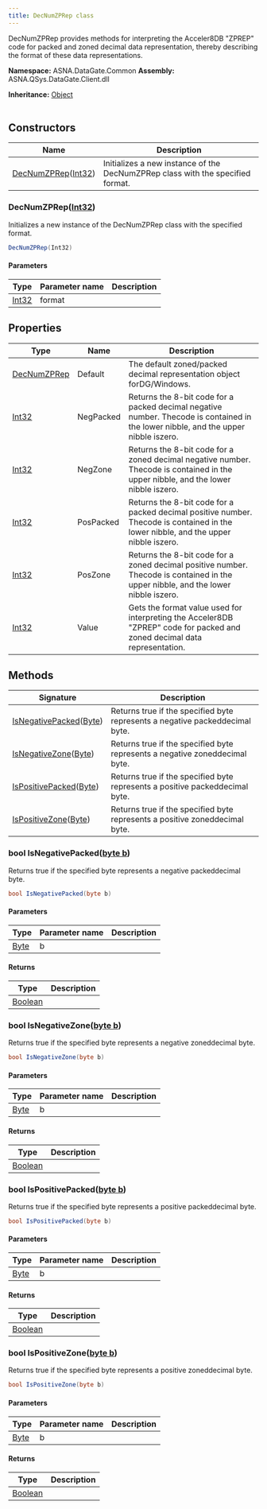 ```yaml
---
title: DecNumZPRep class
---
```


DecNumZPRep provides methods for interpreting the Acceler8DB "ZPREP"
code for packed and zoned decimal data representation, thereby
describing the format of these data representations.

**Namespace:** ASNA.DataGate.Common
**Assembly:** ASNA.QSys.DataGate.Client.dll

**Inheritance:** [Object](https://docs.microsoft.com/en-us/dotnet/api/system.object)
<br>
<br>

## Constructors

| Name | Description |
| --- | --- |
| [DecNumZPRep](#decnumzprepint32)([Int32](https://docs.microsoft.com/en-us/dotnet/api/system.int32)) | Initializes a new instance of the DecNumZPRep class with the specified format.

### DecNumZPRep([Int32](https://docs.microsoft.com/en-us/dotnet/api/system.int32))

Initializes a new instance of the DecNumZPRep class with the specified format.

```cs
DecNumZPRep(Int32)
```

#### Parameters

| Type | Parameter name | Description
| --- | --- | ---
| [Int32](https://docs.microsoft.com/en-us/dotnet/api/system.int32) | format | 

## Properties

| Type | Name | Description
| --- | --- | --- 
| [DecNumZPRep](/reference/datagate/datagate-common/dec-num-zp-rep.html) | Default | The default zoned/packed decimal representation object forDG/Windows. |
| [Int32](https://learn.microsoft.com/en-us/dotnet/csharp/language-reference/builtin-types/integral-numeric-types) | NegPacked | Returns the 8-bit code for a packed decimal negative number.  Thecode is contained in the lower nibble, and the upper nibble iszero. |
| [Int32](https://learn.microsoft.com/en-us/dotnet/csharp/language-reference/builtin-types/integral-numeric-types) | NegZone | Returns the 8-bit code for a zoned decimal negative number.  Thecode is contained in the upper nibble, and the lower nibble iszero. |
| [Int32](https://learn.microsoft.com/en-us/dotnet/csharp/language-reference/builtin-types/integral-numeric-types) | PosPacked | Returns the 8-bit code for a packed decimal positive number.  Thecode is contained in the lower nibble, and the upper nibble iszero. |
| [Int32](https://learn.microsoft.com/en-us/dotnet/csharp/language-reference/builtin-types/integral-numeric-types) | PosZone | Returns the 8-bit code for a zoned decimal positive number.  Thecode is contained in the upper nibble, and the lower nibble iszero. |
| [Int32](https://learn.microsoft.com/en-us/dotnet/csharp/language-reference/builtin-types/integral-numeric-types) | Value | Gets the format value used for interpreting the Acceler8DB "ZPREP" code for packed and zoned decimal data representation. |

## Methods

| Signature | Description |
| --- | --- |
| [IsNegativePacked](#bool-isnegativepackedbyte-b)([Byte](https://docs.microsoft.com/en-us/dotnet/api/system.byte)) | Returns true if the specified byte represents a negative packeddecimal byte.
| [IsNegativeZone](#bool-isnegativezonebyte-b)([Byte](https://docs.microsoft.com/en-us/dotnet/api/system.byte)) | Returns true if the specified byte represents a negative zoneddecimal byte.
| [IsPositivePacked](#bool-ispositivepackedbyte-b)([Byte](https://docs.microsoft.com/en-us/dotnet/api/system.byte)) | Returns true if the specified byte represents a positive packeddecimal byte.
| [IsPositiveZone](#bool-ispositivezonebyte-b)([Byte](https://docs.microsoft.com/en-us/dotnet/api/system.byte)) | Returns true if the specified byte represents a positive zoneddecimal byte.

### bool IsNegativePacked([byte b](https://docs.microsoft.com/en-us/dotnet/api/system.byte))

Returns true if the specified byte represents a negative packeddecimal byte.

```cs
bool IsNegativePacked(byte b)
```

#### Parameters

| Type | Parameter name | Description
| --- | --- | ---
| [Byte](https://docs.microsoft.com/en-us/dotnet/api/system.byte) | b | 

#### Returns

| Type | Description
| --- | ---
| [Boolean](https://docs.microsoft.com/en-us/dotnet/api/system.boolean) | 

### bool IsNegativeZone([byte b](https://docs.microsoft.com/en-us/dotnet/api/system.byte))

Returns true if the specified byte represents a negative zoneddecimal byte.

```cs
bool IsNegativeZone(byte b)
```

#### Parameters

| Type | Parameter name | Description
| --- | --- | ---
| [Byte](https://docs.microsoft.com/en-us/dotnet/api/system.byte) | b | 

#### Returns

| Type | Description
| --- | ---
| [Boolean](https://docs.microsoft.com/en-us/dotnet/api/system.boolean) | 

### bool IsPositivePacked([byte b](https://docs.microsoft.com/en-us/dotnet/api/system.byte))

Returns true if the specified byte represents a positive packeddecimal byte.

```cs
bool IsPositivePacked(byte b)
```

#### Parameters

| Type | Parameter name | Description
| --- | --- | ---
| [Byte](https://docs.microsoft.com/en-us/dotnet/api/system.byte) | b | 

#### Returns

| Type | Description
| --- | ---
| [Boolean](https://docs.microsoft.com/en-us/dotnet/api/system.boolean) | 

### bool IsPositiveZone([byte b](https://docs.microsoft.com/en-us/dotnet/api/system.byte))

Returns true if the specified byte represents a positive zoneddecimal byte.

```cs
bool IsPositiveZone(byte b)
```

#### Parameters

| Type | Parameter name | Description
| --- | --- | ---
| [Byte](https://docs.microsoft.com/en-us/dotnet/api/system.byte) | b | 

#### Returns

| Type | Description
| --- | ---
| [Boolean](https://docs.microsoft.com/en-us/dotnet/api/system.boolean) | 
